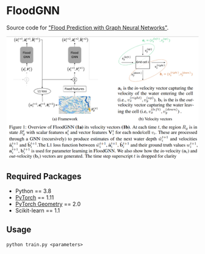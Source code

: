 # FloodGNN

Source code for ["Flood Prediction with Graph Neural Networks"](https://www.climatechange.ai/papers/neurips2022/75). 

![framework](framework.png)

## Required Packages
* Python == 3.8
* [PyTorch](https://pytorch.org/) == 1.11
* [PyTorch Geometry](https://pytorch-geometric.readthedocs.io/) == 2.0
* Scikit-learn == 1.1

## Usage
    python train.py <parameters>  
